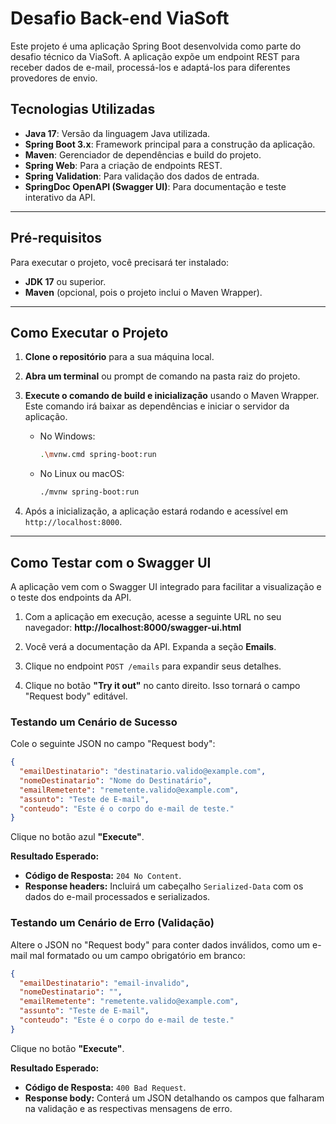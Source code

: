 # Desafio Back-end ViaSoft

Este projeto é uma aplicação Spring Boot desenvolvida como parte do desafio técnico da ViaSoft. A aplicação expõe um endpoint REST para receber dados de e-mail, processá-los e adaptá-los para diferentes provedores de envio.

## Tecnologias Utilizadas

- **Java 17**: Versão da linguagem Java utilizada.
- **Spring Boot 3.x**: Framework principal para a construção da aplicação.
- **Maven**: Gerenciador de dependências e build do projeto.
- **Spring Web**: Para a criação de endpoints REST.
- **Spring Validation**: Para validação dos dados de entrada.
- **SpringDoc OpenAPI (Swagger UI)**: Para documentação e teste interativo da API.

---

## Pré-requisitos

Para executar o projeto, você precisará ter instalado:

- **JDK 17** ou superior.
- **Maven** (opcional, pois o projeto inclui o Maven Wrapper).

---

## Como Executar o Projeto

1.  **Clone o repositório** para a sua máquina local.

2.  **Abra um terminal** ou prompt de comando na pasta raiz do projeto.

3.  **Execute o comando de build e inicialização** usando o Maven Wrapper. Este comando irá baixar as dependências e iniciar o servidor da aplicação.

    -   No Windows:
        ```bash
        .\mvnw.cmd spring-boot:run
        ```

    -   No Linux ou macOS:
        ```bash
        ./mvnw spring-boot:run
        ```

4.  Após a inicialização, a aplicação estará rodando e acessível em `http://localhost:8000`.

---

## Como Testar com o Swagger UI

A aplicação vem com o Swagger UI integrado para facilitar a visualização e o teste dos endpoints da API.

1.  Com a aplicação em execução, acesse a seguinte URL no seu navegador:
    **http://localhost:8000/swagger-ui.html**

2.  Você verá a documentação da API. Expanda a seção **Emails**.

3.  Clique no endpoint `POST /emails` para expandir seus detalhes.

4.  Clique no botão **"Try it out"** no canto direito. Isso tornará o campo "Request body" editável.

### Testando um Cenário de Sucesso

Cole o seguinte JSON no campo "Request body":

```json
{
  "emailDestinatario": "destinatario.valido@example.com",
  "nomeDestinatario": "Nome do Destinatário",
  "emailRemetente": "remetente.valido@example.com",
  "assunto": "Teste de E-mail",
  "conteudo": "Este é o corpo do e-mail de teste."
}
```

Clique no botão azul **"Execute"**.

**Resultado Esperado:**
- **Código de Resposta:** `204 No Content`.
- **Response headers:** Incluirá um cabeçalho `Serialized-Data` com os dados do e-mail processados e serializados.

### Testando um Cenário de Erro (Validação)

Altere o JSON no "Request body" para conter dados inválidos, como um e-mail mal formatado ou um campo obrigatório em branco:

```json
{
  "emailDestinatario": "email-invalido",
  "nomeDestinatario": "",
  "emailRemetente": "remetente.valido@example.com",
  "assunto": "Teste de E-mail",
  "conteudo": "Este é o corpo do e-mail de teste."
}
```

Clique no botão **"Execute"**.

**Resultado Esperado:**
- **Código de Resposta:** `400 Bad Request`.
- **Response body:** Conterá um JSON detalhando os campos que falharam na validação e as respectivas mensagens de erro.